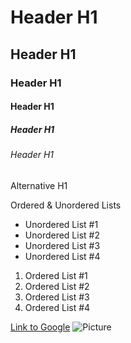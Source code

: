<h1>Header H1</h1>
<h2>Header H1</h2>
<h3>Header H1</h3>
<h4>Header H1</h4>
<h5>Header H1</h5>
<h6>Header H1</h6>
<alt-h1>Alternative H1</alt-h1>
<br/>
<p>Ordered & Unordered Lists</p>
<ul>
    <li>Unordered List #1</li>
    <li>Unordered List #2</li>
    <li>Unordered List #3</li>
    <li>Unordered List #4</li>
</ul>
<ol>
    <li>Ordered List #1</li>
    <li>Ordered List #2</li>
    <li>Ordered List #3</li>
    <li>Ordered List #4</li>
</ol>

<a href = "https://www.google.com">Link to Google</a>
<img src="i_mage.jpg" alt="Picture">
